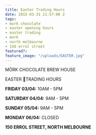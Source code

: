 ```yaml
---
title: Easter Trading Hours
date: 2015-03-31 21:57:00 Z
tags:
- mork chocolate
- easter opening hours
- easter trading
- mork
- north melbourne
- 150 errol street
featured?:
feature_image: "/uploads/EASTER.jpg"
---
```


MÖRK CHOCOLATE BREW HOUSE

EASTER TRADING HOURS

**FRIDAY 03/04:** 10AM - 5PM

**SATURDAY 04/04:** 9AM - 5PM

**SUNDAY 05/04:** 9AM - 5PM

**MONDAY 06/04:** CLOSED

**150 ERROL STREET, NORTH MELBOURNE**
